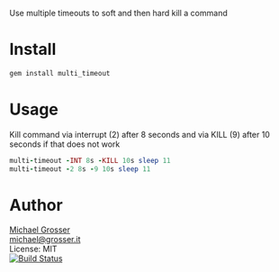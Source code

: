 Use multiple timeouts to soft and then hard kill a command

Install
=======

```Bash
gem install multi_timeout
```

Usage
=====

Kill command via interrupt (2) after 8 seconds and via KILL (9) after 10 seconds if that does not work
```Ruby
multi-timeout -INT 8s -KILL 10s sleep 11
multi-timeout -2 8s -9 10s sleep 11
```

Author
======
[Michael Grosser](http://grosser.it)<br/>
michael@grosser.it<br/>
License: MIT<br/>
[![Build Status](https://travis-ci.org/grosser/multi_timeout.png)](https://travis-ci.org/grosser/multi_timeout)
